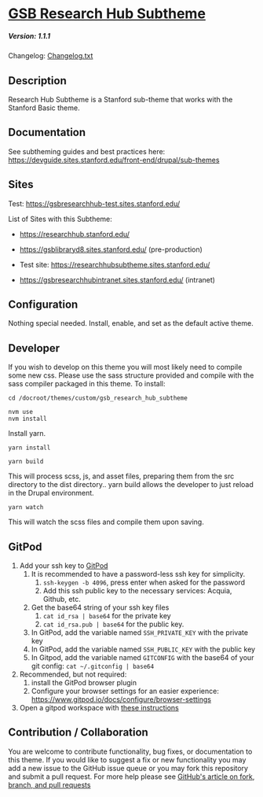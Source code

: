 # [GSB Research Hub Subtheme](https://github.com/SU-SWS/gsb_research_hub_subtheme)
##### Version: 1.1.1

Changelog: [Changelog.txt](CHANGELOG.txt)

Description
---

Research Hub Subtheme is a Stanford sub-theme that works with the Stanford Basic theme.

Documentation
---
See subtheming guides and best practices here: 
https://devguide.sites.stanford.edu/front-end/drupal/sub-themes 

Sites
---
Test: https://gsbresearchhub-test.sites.stanford.edu/

List of Sites with this Subtheme:

- https://researchhub.stanford.edu/ 

- https://gsblibraryd8.sites.stanford.edu/ (pre-production)

- Test site: https://researchhubsubtheme.sites.stanford.edu/

- https://gsbresearchhubintranet.sites.stanford.edu/ (intranet)

Configuration
---

Nothing special needed. Install, enable, and set as the default active theme.

Developer
---

If you wish to develop on this theme you will most likely need to compile some new css. Please use the sass structure provided and compile with the sass compiler packaged in this theme. To install:

```
cd /docroot/themes/custom/gsb_research_hub_subtheme
```

```
nvm use
nvm install
```

Install yarn. 

```
yarn install 
```

```
yarn build
```
This will process scss, js, and asset files, preparing them from the src directory to the dist directory.. yarn build allows the developer to just reload in the Drupal environment. 

```
yarn watch
```
This will watch the scss files and compile them upon saving.

GitPod
---
1. Add your ssh key to [GitPod](https://gitpod.io/variables)
   1. It is recommended to have a password-less ssh key for simplicity.
      1. `ssh-keygen -b 4096`, press enter when asked for the password
      2. Add this ssh public key to the necessary services: Acquia, Github, etc.
   2. Get the base64 string of your ssh key files
      1. `cat id_rsa | base64` for the private key
      2. `cat id_rsa.pub | base64` for the public key.
   3. In GitPod, add the variable named `SSH_PRIVATE_KEY` with the private key
   4. In GitPod, add the variable named `SSH_PUBLIC_KEY` with the public key
   5. In Gitpod, add the variable named `GITCONFIG` with the base64 of your git config: `cat ~/.gitconfig | base64`
2. Recommended, but not required:
   1. install the GitPod browser plugin
   2. Configure your browser settings for an easier experience: https://www.gitpod.io/docs/configure/browser-settings
3. Open a gitpod workspace with [these instructions](https://www.gitpod.io/docs/getting-started#start-your-first-workspace)


Contribution / Collaboration
---

You are welcome to contribute functionality, bug fixes, or documentation to this theme. If you would like to suggest a fix or new functionality you may add a new issue to the GitHub issue queue or you may fork this repository and submit a pull request. For more help please see [GitHub's article on fork, branch, and pull requests](https://help.github.com/articles/using-pull-requests)

